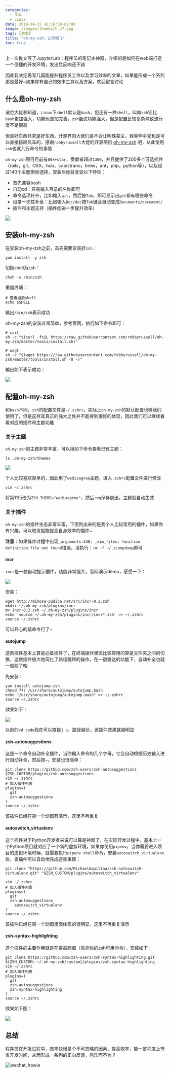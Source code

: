 ```yaml
---
categories:
  - 工具
  - Linux
date: 2019-04-15 16:16:58+08:00
image: /images/thumbs/h_47.jpg
tags: [效率]
title: "oh-my-zsh：让终端飞"
toc: true
---
```


上一次推文写了JupyterLab：程序员的笔记本神器，介绍的是如何在web端打造一个便捷的开发环境，发出后反响还不错

因此我决定再写几篇能提升程序员工作以及学习效率的文章，如果能形成一个系列那是最好~如果你有自己的效率工具以及方案，欢迎留言讨论

## 什么是oh-my-zsh

诸位大佬都知道，`Linux`下`shell`默认是`bash`，但还有一种`shell`，叫做`zsh`它比`bash`更加强大，功能也更加完善，`zsh`虽说功能强大，但是配置比较复杂导致流行度不是很高

但是好东西终究是好东西，开源界的大佬们是不会让明珠蒙尘，我等伸手党也是可以直接搭顺风车的，感谢`robbyrussell`大佬的开源项目 [oh-my-zsh](https://github.com/robbyrussell/oh-my-zsh) 吧，从此使用`zsh`也就几行命令的事情

`oh-my-zsh`项目目前有`80k+star`，贡献者超过`1300`，并且提供了200多个可选插件（rails，git，OSX，hub，capistrano，brew，ant，php，python等），以及超过140个主题供你选择，安装后你将享受以下特性：

- 首先兼容bash
- 自动cd：只需输入目录的名称即可
- 命令选项补齐，比如输入`git`，然后按`Tab`，即可显示出`git`都有哪些命令
- 目录一次性补全：比如输入`Doc/doc`按`Tab`键会自动变成`Documents/document/`
- 插件和主题支持（插件能进一步提升效率）

![](https://cdn.jsdelivr.net/gh/howie6879/oss/images/zsh_demo.gif)

## 安装oh-my-zsh

在安装oh-my-zsh之前，首先需要安装好`zsh`：

```shell
yum install -y zsh
```

切换shell为zsh：

```shell
chsh -s /bin/zsh
```

重启终端：

```shell
# 查看当前shell
echo $SHELL
```

输出`/bin/zsh`表示成功

oh-my-zsh的安装非常简单，参考官网，执行如下命令即可：

```shell
# curl
sh -c "$(curl -fsSL https://raw.githubusercontent.com/robbyrussell/oh-my-zsh/master/tools/install.sh)"

# wegt 
sh -c "$(wget https://raw.githubusercontent.com/robbyrussell/oh-my-zsh/master/tools/install.sh -O -)"
```

输出如下表示成功：

![](https://cdn.jsdelivr.net/gh/howie6879/oss/images/20190415090802.png)

## 配置oh-my-zsh

和`bash`不同，`zsh`的配置文件是` ~/.zshrc `，实际上`oh-my-zsh`的默认配置也够我们使用了，但是这样其真正的强大之处并不能得到很好的体现，因此我们可以继续看看对应的插件和主题功能

### 关于主题

`oh-my-zsh`的主题非常丰富，可以用如下命令查看已有主题：

```shell
ls .oh-my-zsh/themes
```

![](https://cdn.jsdelivr.net/gh/howie6879/oss/images/20190415092612.png)

个人比较喜欢简单的，因此用了`wedisagree`主题，进入`.zshrc`配置文件进行修改

```shell
vim ~/.zshrc
```

将第11行改为`ZSH_THEME="wedisagree"`，然后`:wq`保存退出，主题就自动生效

### 关于插件

`oh-my-zsh`的插件生态非常丰富，下面列出来的是我个人比较常用的插件，如果你有兴趣，可以取发掘能提高自身效率的插件~

**注意**：如果操作过程中出现`_arguments:448: _vim_files: function definition file not found`错误，请执行：`rm -f ~/.zcompdump`即可

#### incr

`incr`是一款自动提示插件，功能非常强大，官网演示demo，感受一下：

![](https://cdn.jsdelivr.net/gh/howie6879/oss/images/incr.gif)

安装：

```shell
wget http://mimosa-pudica.net/src/incr-0.2.zsh
mkdir ~/.oh-my-zsh/plugins/incr
mv incr-0.2.zsh ~/.oh-my-zsh/plugins/incr
echo 'source ~/.oh-my-zsh/plugins/incr/incr*.zsh' >> ~/.zshrc
source ~/.zshrc
```

可以开心的敲命令行了~

#### autojump

这款插件基本上算是必备插件了，在终端操作里面比较常用的算是文件夹之间的切换，这款插件极大地简化了路径跳转的操作，在一键直达的功能下，自动补全也就一般般了哈

先安装：

```shell
yum install autojump-zsh
chmod 777 /usr/share/autojump/autojump.bash
echo "/usr/share/autojump/autojump.bash" >> ~/.zshrc
source ~/.zshrc
```

效果如下：

![](https://cdn.jsdelivr.net/gh/howie6879/oss/images/autojump01.gif)

以前的`cd code`现在可以直接`j c`，路径越长，该插件效果就越明显

#### zsh-autosuggestions

这是一个命令自动补全插件，当你输入命令的几个字母，它会自动根据历史输入进行自动补全，然后按`→`，安装也很简单：

```shell
git clone https://github.com/zsh-users/zsh-autosuggestions $ZSH_CUSTOM/plugins/zsh-autosuggestions
vim ~/.zshrc
# 加入插件列表
plugins=(
  git
  zsh-autosuggestions
)
source ~/.zshrc
```

该插件已经在第一个动图有演示，这里不再重复

#### autoswitch_virtualenv

这个插件对于Python开发者来说可以算是神器了，在实际开发过程中，基本上一个Python项目就对应了一个新的虚拟环境，如果你使用`pipenv`，当你需要进入项目的虚拟环境时候，就需要执行`pipenv shell`命令，安装`autoswitch_virtualenv`后，该插件可以自动地完成这些事情：

```shell
git clone "https://github.com/MichaelAquilina/zsh-autoswitch-virtualenv.git" "$ZSH_CUSTOM/plugins/autoswitch_virtualenv"

vim ~/.zshrc
# 加入插件列表
plugins=(
  git
  zsh-autosuggestions
	autoswitch_virtualenv
)
source ~/.zshrc
```

该插件已经在第一个动图里面体现的很明显，这里不再重复演示

#### zsh-syntax-highlighting

这个插件的主要作用就是在提高颜值（高亮你的zsh可用命令），安装如下：

```shell
git clone https://github.com/zsh-users/zsh-syntax-highlighting.git ${ZSH_CUSTOM:-~/.oh-my-zsh/custom}/plugins/zsh-syntax-highlighting
vim ~/.zshrc
# 加入插件列表
plugins=(
  git
  zsh-autosuggestions
  zsh-syntax-highlighting
)
source ~/.zshrc
```

效果如下图：

![](https://cdn.jsdelivr.net/gh/howie6879/oss/images/1547459A-3EFB-4366-B813-CFDF5BF8A0B0.png)

## 总结

程序员在开发过程中，效率快慢是个不可忽略的因素，提高效率，能一定程度上节省开发时间，从而形成一系列的正向反馈，何乐而不为？

![wechat_howie](https://cdn.jsdelivr.net/gh/howie6879/oss/uPic/qrcode_for_gh_3f02ace79dfb_258.jpg)
